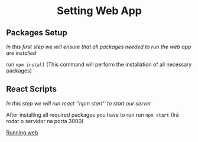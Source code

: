 <h1 align="center">
   Setting Web App
</h1>

## Packages Setup
<i>In this first step we will ensure that all packages needed to run the web app are installed</i>

run ```npm install``` (This command will perform the installation of all necessary packages)

## React Scripts
<i>In this step we will run react ''npm start'' to start our server</i>

After installing all required packages you have to run run ```npm start``` (Irá rodar o servidor na porta 3000)


[Running web](https://media.giphy.com/media/eNFWxoRR2UyEllwIEy/giphy.gif)


